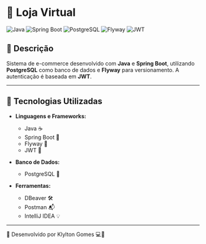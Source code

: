 # 🏪 Loja Virtual

![Java](https://img.shields.io/badge/Java-ED8B00?style=for-the-badge&logo=openjdk&logoColor=white)
![Spring Boot](https://img.shields.io/badge/Spring_Boot-6DB33F?style=for-the-badge&logo=spring-boot&logoColor=white)
![PostgreSQL](https://img.shields.io/badge/PostgreSQL-316192?style=for-the-badge&logo=postgresql&logoColor=white)
![Flyway](https://img.shields.io/badge/Flyway-CC0000?style=for-the-badge&logo=flyway&logoColor=white)
![JWT](https://img.shields.io/badge/JWT-black?style=for-the-badge&logo=jsonwebtokens&logoColor=white)

## 📜 Descrição  
Sistema de e-commerce desenvolvido com **Java** e **Spring Boot**, utilizando **PostgreSQL** como banco de dados e **Flyway** para versionamento. A autenticação é baseada em **JWT**.

---

## 🚀 Tecnologias Utilizadas  
- **Linguagens e Frameworks:**  
  - Java ☕  
  - Spring Boot 🌱  
  - Flyway 🔄  
  - JWT 🔑  

- **Banco de Dados:**  
  - PostgreSQL 🐘  

- **Ferramentas:**  
  - DBeaver 🛠️  
  - Postman 📬  
  - IntelliJ IDEA 💡  

---




📌 Desenvolvido por Klylton Gomes 💻🚀
